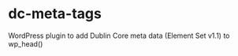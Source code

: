 dc-meta-tags
============

WordPress plugin to add Dublin Core meta data (Element Set v1.1) to wp_head()